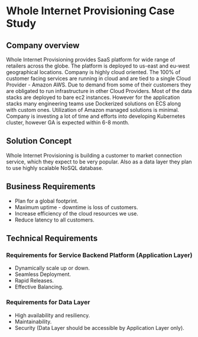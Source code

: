 # Whole Internet Provisioning Case Study
## Company overview
Whole Internet Provisioning provides SaaS platform for wide range of retailers across the globe. The platform is deployed to us-east and eu-west geographical locations. Company is highly cloud oriented. The 100% of  customer facing services are running in cloud and are tied to a single Cloud Provider - Amazon AWS. Due to demand from some of their customers they are obligated to run infrastructure in other Cloud Providers. Most of the data stacks are deployed to bare ec2 instances. However for the application stacks many engineering teams use Dockerized solutions on ECS along with custom ones. Utilization of Amazon managed solutions is minimal. Company is investing a lot of time and efforts into developing Kubernetes cluster, however GA is expected within 6-8 month.

## Solution Concept
Whole Internet Provisioning is building a customer to market connection service, which they expect to be very popular. Also as a data layer they plan to use highly scalable NoSQL database.

## Business Requirements
* Plan for a global footprint.
* Maximum uptime - downtime is loss of customers.
* Increase efficiency of the cloud resources we use.
* Reduce latency to all customers.

## Technical Requirements
### Requirements for Service Backend Platform (Application Layer)
* Dynamically scale up or down.
* Seamless Deployment.
* Rapid Releases.
* Effective Balancing.

### Requirements for Data Layer
* High availability and resiliency.
* Maintainability.
* Security (Data Layer should be accessible by Application Layer only).
